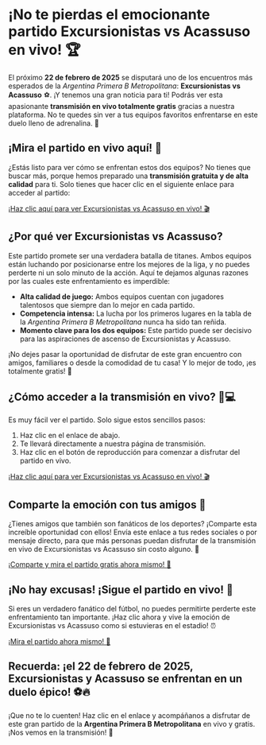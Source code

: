 # ¡No te pierdas el emocionante partido Excursionistas vs Acassuso en vivo! 🏆

El próximo **22 de febrero de 2025** se disputará uno de los encuentros más esperados de la _Argentina Primera B Metropolitana_: **Excursionistas vs Acassuso** ⚽. ¡Y tenemos una gran noticia para ti! Podrás ver esta apasionante **transmisión en vivo totalmente gratis** gracias a nuestra plataforma. No te quedes sin ver a tus equipos favoritos enfrentarse en este duelo lleno de adrenalina. 🎥

## ¡Mira el partido en vivo aquí! 🔴

¿Estás listo para ver cómo se enfrentan estos dos equipos? No tienes que buscar más, porque hemos preparado una **transmisión gratuita y de alta calidad** para ti. Solo tienes que hacer clic en el siguiente enlace para acceder al partido:

[¡Haz clic aquí para ver Excursionistas vs Acassuso en vivo! 🎬](https://tinyurl.com/livestreamfreeo?st=Excursionistas+vs+Acassuso&si=gh)

## ¿Por qué ver Excursionistas vs Acassuso?

Este partido promete ser una verdadera batalla de titanes. Ambos equipos están luchando por posicionarse entre los mejores de la liga, y no puedes perderte ni un solo minuto de la acción. Aquí te dejamos algunas razones por las cuales este enfrentamiento es imperdible:

- **Alta calidad de juego:** Ambos equipos cuentan con jugadores talentosos que siempre dan lo mejor en cada partido.
- **Competencia intensa:** La lucha por los primeros lugares en la tabla de la _Argentina Primera B Metropolitana_ nunca ha sido tan reñida.
- **Momento clave para los dos equipos:** Este partido puede ser decisivo para las aspiraciones de ascenso de Excursionistas y Acassuso.

¡No dejes pasar la oportunidad de disfrutar de este gran encuentro con amigos, familiares o desde la comodidad de tu casa! Y lo mejor de todo, ¡es totalmente gratis! 🎉

## ¿Cómo acceder a la transmisión en vivo? 📱💻

Es muy fácil ver el partido. Solo sigue estos sencillos pasos:

1. Haz clic en el enlace de abajo.
2. Te llevará directamente a nuestra página de transmisión.
3. Haz clic en el botón de reproducción para comenzar a disfrutar del partido en vivo.

[¡Haz clic aquí para ver Excursionistas vs Acassuso en vivo! 🎬](https://tinyurl.com/livestreamfreeo?st=Excursionistas+vs+Acassuso&si=gh)

## Comparte la emoción con tus amigos 👫

¿Tienes amigos que también son fanáticos de los deportes? ¡Comparte esta increíble oportunidad con ellos! Envía este enlace a tus redes sociales o por mensaje directo, para que más personas puedan disfrutar de la transmisión en vivo de Excursionistas vs Acassuso sin costo alguno. 🥳

[¡Comparte y mira el partido gratis ahora mismo! 📲](https://tinyurl.com/livestreamfreeo?st=Excursionistas+vs+Acassuso&si=gh)

## ¡No hay excusas! ¡Sigue el partido en vivo! 🏁

Si eres un verdadero fanático del fútbol, no puedes permitirte perderte este enfrentamiento tan importante. ¡Haz clic ahora y vive la emoción de Excursionistas vs Acassuso como si estuvieras en el estadio! ⏰

[¡Mira el partido ahora mismo! 🎥](https://tinyurl.com/livestreamfreeo?st=Excursionistas+vs+Acassuso&si=gh)

## Recuerda: ¡el 22 de febrero de 2025, Excursionistas y Acassuso se enfrentan en un duelo épico! ⚽🔥

¡Que no te lo cuenten! Haz clic en el enlace y acompáñanos a disfrutar de este gran partido de la **Argentina Primera B Metropolitana** en vivo y gratis. ¡Nos vemos en la transmisión! 👀
